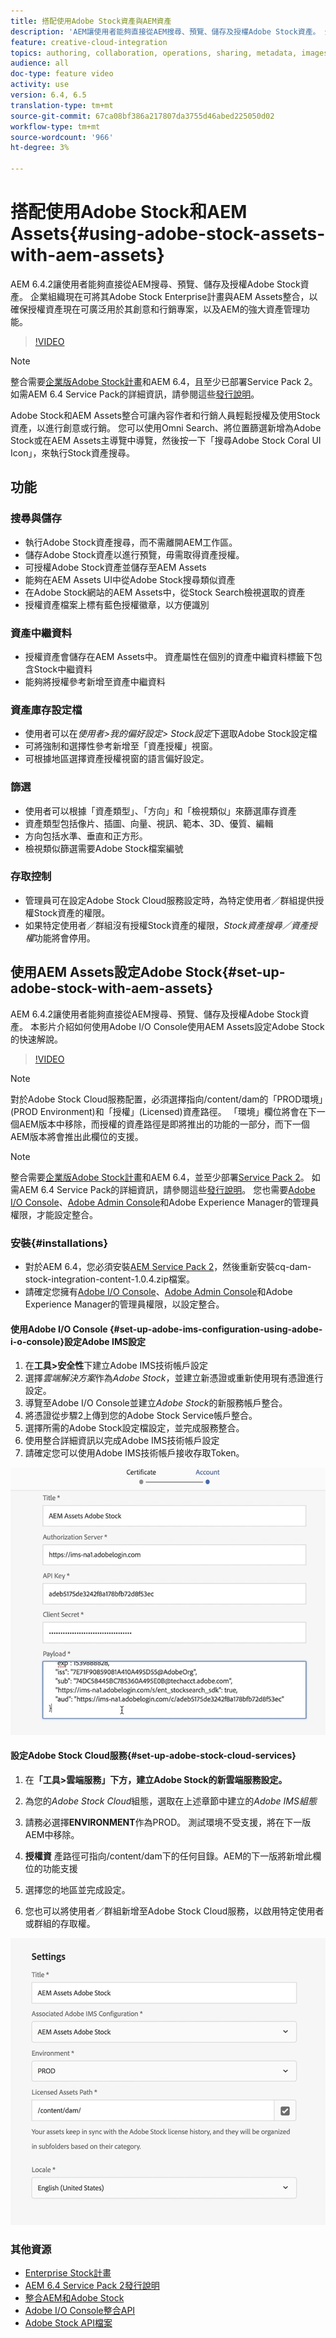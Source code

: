 ```yaml
---
title: 搭配使用Adobe Stock資產與AEM資產
description: 'AEM讓使用者能夠直接從AEM搜尋、預覽、儲存及授權Adobe Stock資產。 企業組織現在可將其Adobe Stock Enterprise計畫與AEM Assets整合，以確保授權資產現在可廣泛用於其創意和行銷專案，以及AEM的強大資產管理功能。 '
feature: creative-cloud-integration
topics: authoring, collaboration, operations, sharing, metadata, images, stock
audience: all
doc-type: feature video
activity: use
version: 6.4, 6.5
translation-type: tm+mt
source-git-commit: 67ca08bf386a217807da3755d46abed225050d02
workflow-type: tm+mt
source-wordcount: '966'
ht-degree: 3%

---
```



# 搭配使用Adobe Stock和AEM Assets{#using-adobe-stock-assets-with-aem-assets}

AEM 6.4.2讓使用者能夠直接從AEM搜尋、預覽、儲存及授權Adobe Stock資產。 企業組織現在可將其Adobe Stock Enterprise計畫與AEM Assets整合，以確保授權資產現在可廣泛用於其創意和行銷專案，以及AEM的強大資產管理功能。

>[!VIDEO](https://video.tv.adobe.com/v/24678/?quality=9&learn=on)

>[!NOTE]
>
>整合需要[企業版Adobe Stock計畫](https://landing.adobe.com/en/na/products/creative-cloud/ctir-4625-stock-for-enterprise/index.html)和AEM 6.4，且至少已部署Service Pack 2。 如需AEM 6.4 Service Pack的詳細資訊，請參閱這些[發行說明](https://helpx.adobe.com/tw/experience-manager/6-4/release-notes/sp-release-notes.html)。

Adobe Stock和AEM Assets整合可讓內容作者和行銷人員輕鬆授權及使用Stock資產，以進行創意或行銷。 您可以使用Omni Search、將位置篩選新增為Adobe Stock或在AEM Assets主導覽中導覽，然後按一下「搜尋Adobe Stock Coral UI Icon」，來執行Stock資產搜尋。

## 功能

### 搜尋與儲存

* 執行Adobe Stock資產搜尋，而不需離開AEM工作區。
* 儲存Adobe Stock資產以進行預覽，毋需取得資產授權。
* 可授權Adobe Stock資產並儲存至AEM Assets
* 能夠在AEM Assets UI中從Adobe Stock搜尋類似資產
* 在Adobe Stock網站的AEM Assets中，從Stock Search檢視選取的資產
* 授權資產檔案上標有藍色授權徽章，以方便識別

### 資產中繼資料

* 授權資產會儲存在AEM Assets中。 資產屬性在個別的資產中繼資料標籤下包含Stock中繼資料
* 能夠將授權參考新增至資產中繼資料

### 資產庫存設定檔

* 使用者可以在&#x200B;*使用者>我的偏好設定> Stock設定*&#x200B;下選取Adobe Stock設定檔
* 可將強制和選擇性參考新增至「資產授權」視窗。
* 可根據地區選擇資產授權視窗的語言偏好設定。

### 篩選

* 使用者可以根據「資產類型」、「方向」和「檢視類似」來篩選庫存資產
* 資產類型包括像片、插圖、向量、視訊、範本、3D、優質、編輯
* 方向包括水準、垂直和正方形。
* 檢視類似篩選需要Adobe Stock檔案編號

### 存取控制

* 管理員可在設定Adobe Stock Cloud服務設定時，為特定使用者／群組提供授權Stock資產的權限。
* 如果特定使用者／群組沒有授權Stock資產的權限，*Stock資產搜尋／資產授權*&#x200B;功能將會停用。

## 使用AEM Assets設定Adobe Stock{#set-up-adobe-stock-with-aem-assets}

AEM 6.4.2讓使用者能夠直接從AEM搜尋、預覽、儲存及授權Adobe Stock資產。 本影片介紹如何使用Adobe I/O Console使用AEM Assets設定Adobe Stock的快速解說。

>[!VIDEO](https://video.tv.adobe.com/v/25043/?quality=12&learn=on)

>[!NOTE]
>
>對於Adobe Stock Cloud服務配置，必須選擇指向/content/dam的「PROD環境」(PROD Environment)和「授權」(Licensed)資產路徑。 「環境」欄位將會在下一個AEM版本中移除，而授權的資產路徑是即將推出的功能的一部分，而下一個AEM版本將會推出此欄位的支援。

>[!NOTE]
>
>整合需要[企業版Adobe Stock計畫](https://landing.adobe.com/en/na/products/creative-cloud/ctir-4625-stock-for-enterprise/index.html)和AEM 6.4，並至少部署[Service Pack 2](https://www.adobeaemcloud.com/content/marketplace/marketplaceProxy.html?packagePath=/content/companies/public/adobe/packages/cq640/servicepack/AEM-6.4.2.0)。 如需AEM 6.4 Service Pack的詳細資訊，請參閱這些[發行說明](https://helpx.adobe.com/experience-manager/6-4/release-notes/sp-release-notes.html)。 您也需要[Adobe I/O Console](https://console.adobe.io/)、[Adobe Admin Console](https://adminconsole.adobe.com/)和Adobe Experience Manager的管理員權限，才能設定整合。

### 安裝{#installations}

* 對於AEM 6.4，您必須安裝[AEM Service Pack 2](https://www.adobeaemcloud.com/content/marketplace/marketplaceProxy.html?packagePath=/content/companies/public/adobe/packages/cq640/servicepack/AEM-6.4.2.0)，然後重新安裝cq-dam-stock-integration-content-1.0.4.zip檔案。
* 請確定您擁有[Adobe I/O Console](https://console.adobe.io/)、[Adobe Admin Console](https://adminconsole.adobe.com/)和Adobe Experience Manager的管理員權限，以設定整合。

#### 使用Adobe I/O Console {#set-up-adobe-ims-configuration-using-adobe-i-o-console}設定Adobe IMS設定

1. 在&#x200B;**工具>安全性**&#x200B;下建立Adobe IMS技術帳戶設定
2. 選擇&#x200B;*雲端解決方案*&#x200B;作為&#x200B;*Adobe Stock*，並建立新憑證或重新使用現有憑證進行設定。
3. 導覽至Adobe I/O Console並建立&#x200B;*Adobe Stock*&#x200B;的新服務帳戶整合。
4. 將憑證從步驟2上傳到您的Adobe Stock Service帳戶整合。
5. 選擇所需的Adobe Stock設定檔設定，並完成服務整合。
6. 使用整合詳細資訊以完成Adobe IMS技術帳戶設定
7. 請確定您可以使用Adobe IMS技術帳戶接收存取Token。

![Adobe IMS 技術帳戶](assets/screen_shot_2018-10-22at12219pm.png)

#### 設定Adobe Stock Cloud服務{#set-up-adobe-stock-cloud-services}

1. 在&#x200B;**「工具>雲端服務」下方，建立Adobe Stock的新雲端服務設定。**
2. 為您的&#x200B;*Adobe Stock Cloud*&#x200B;組態，選取在上述章節中建立的&#x200B;*Adobe IMS組態*

3. 請務必選擇&#x200B;**ENVIRONMENT**&#x200B;作為PROD。 測試環境不受支援，將在下一版AEM中移除。
4. **授權資** 產路徑可指向/content/dam下的任何目錄。AEM的下一版將新增此欄位的功能支援
5. 選擇您的地區並完成設定。
6. 您也可以將使用者／群組新增至Adobe Stock Cloud服務，以啟用特定使用者或群組的存取權。

![Adobe Assets Stock設定](assets/screen_shot_2018-10-22at12425pm.png)

### 其他資源

* [Enterprise Stock計畫](https://landing.adobe.com/en/na/products/creative-cloud/ctir-4625-stock-for-enterprise/index.html)
* [AEM 6.4 Service Pack 2發行說明](https://helpx.adobe.com/experience-manager/6-4/release-notes/sp-release-notes.html)
* [整合AEM和Adobe Stock](https://helpx.adobe.com/experience-manager/6-5/assets/using/aem-assets-adobe-stock.html#IntegrateAEMandAdobeStock)
* [Adobe I/O Console整合API](https://www.adobe.io/apis/cloudplatform/console/authentication/gettingstarted.html)
* [Adobe Stock API檔案](https://www.adobe.io/apis/creativecloud/stock/docs.html)